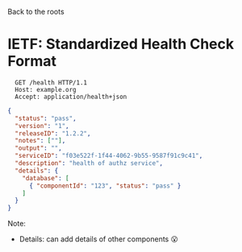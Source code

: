 Back to the roots

# IETF: Standardized Health Check Format

```
  GET /health HTTP/1.1
  Host: example.org
  Accept: application/health+json
```

```json
{
  "status": "pass",
  "version": "1",
  "releaseID": "1.2.2",
  "notes": [""],
  "output": "",
  "serviceID": "f03e522f-1f44-4062-9b55-9587f91c9c41",
  "description": "health of authz service",
  "details": {
    "database": [
      { "componentId": "123", "status": "pass" }
    ]	
  }
}
```

Note:
- Details: can add details of other components 😮